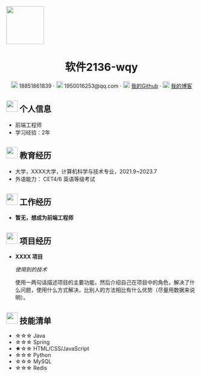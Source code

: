 <skip-to-content>
 <img src="https://wwwwang.oss-cn-beijing.aliyuncs.com/three/202109121356459.jpg" width="100px">
</skip-to-content>
<center>
     <h1>软件2136-wqy</h1>
     <div>
         <span>
             <img src="https://niit-soft.oss-cn-hangzhou.aliyuncs.com/assets/phone-solid.svg" width="18px">
             18851861839
         </span>
         ·
         <span>
             <img src="https://niit-soft.oss-cn-hangzhou.aliyuncs.com/assets/envelope-solid.svg" width="18px">
            1950016253@qq.com
         </span>
         ·
         <span>
             <img src="https://wwwwang.oss-cn-beijing.aliyuncs.com/three/202109121356459.jpg" width="18px">
             <a href="https://github.com/Wang-qing-yuan">我的Github</a>
         </span>
         ·
         <span>
             <img src="https://wwwwang.oss-cn-beijing.aliyuncs.com/three/202109121356459.jpg" width="18px">
             <a href="https://github.com/Wang-qing-yuan/blog.github.io/">我的博客</a>
         </span>
     </div>
 </center>
 

 ## <img src="https://niit-soft.oss-cn-hangzhou.aliyuncs.com/assets/info-circle-solid.svg" width="30px"> 个人信息 

 - 前端工程师
 - 学习经验：2年


## <img src="https://niit-soft.oss-cn-hangzhou.aliyuncs.com/assets/graduation-cap-solid.svg" width="30px"> 教育经历

- 大学，XXXX大学，计算机科学与技术专业，2021.9~2023.7
- 外语能力： CET4/6 英语等级考试

## <img src="https://niit-soft.oss-cn-hangzhou.aliyuncs.com/assets/briefcase-solid.svg" width="30px"> 工作经历

- **暂无，想成为前端工程师**


## <img src="https://niit-soft.oss-cn-hangzhou.aliyuncs.com/assets/project-diagram-solid.svg" width="30px"> 项目经历

- **XXXX 项目**

  *使用到的技术*

  使用一两句话描述项目的主要功能，然后介绍自己在项目中的角色，解决了什么问题，使用什么方式解决，比别人的方法相比有什么优势（尽量用数据来说明）。

## <img src="https://niit-soft.oss-cn-hangzhou.aliyuncs.com/assets/tools-solid.svg" width="30px"> 技能清单

- ☆☆☆ Java
- ☆☆☆ Spring
- ★☆☆ HTML/CSS/JavaScript
- ☆☆☆ Python
- ☆☆☆ MySQL
- ☆☆☆ Redis
